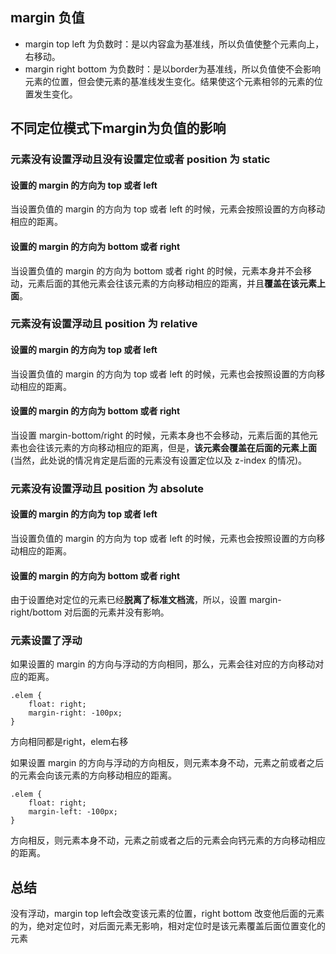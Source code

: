 ## margin 负值

- margin top left 为负数时：是以内容盒为基准线，所以负值使整个元素向上，右移动。
- margin right bottom 为负数时：是以border为基准线，所以负值使不会影响元素的位置，但会使元素的基准线发生变化。结果使这个元素相邻的元素的位置发生变化。


## 不同定位模式下margin为负值的影响

### 元素没有设置浮动且没有设置定位或者 position 为 static

#### 设置的 margin 的方向为 top 或者 left

当设置负值的 margin 的方向为 top 或者 left 的时候，元素会按照设置的方向移动相应的距离。

#### 设置的 margin 的方向为 bottom 或者 right

当设置负值的 margin 的方向为 bottom 或者 right 的时候，元素本身并不会移动，元素后面的其他元素会往该元素的方向移动相应的距离，并且**覆盖在该元素上面**。


### 元素没有设置浮动且 position 为 relative

#### 设置的 margin 的方向为 top 或者 left

当设置负值的 margin 的方向为 top 或者 left 的时候，元素也会按照设置的方向移动相应的距离。

#### 设置的 margin 的方向为 bottom 或者 right

当设置 margin-bottom/right 的时候，元素本身也不会移动，元素后面的其他元素也会往该元素的方向移动相应的距离，但是，**该元素会覆盖在后面的元素上面** (当然，此处说的情况肯定是后面的元素没有设置定位以及 z-index 的情况)。

### 元素没有设置浮动且 position 为 absolute

#### 设置的 margin 的方向为 top 或者 left

当设置负值的 margin 的方向为 top 或者 left 的时候，元素也会按照设置的方向移动相应的距离。

#### 设置的 margin 的方向为 bottom 或者 right

由于设置绝对定位的元素已经**脱离了标准文档流**，所以，设置 margin-right/bottom 对后面的元素并没有影响。

### 元素设置了浮动

如果设置的 margin 的方向与浮动的方向相同，那么，元素会往对应的方向移动对应的距离。

```
.elem {
    float: right;
    margin-right: -100px;
}
```
方向相同都是right，elem右移


如果设置 margin 的方向与浮动的方向相反，则元素本身不动，元素之前或者之后的元素会向该元素的方向移动相应的距离。
```
.elem {
    float: right;
    margin-left: -100px;
}
```
方向相反，则元素本身不动，元素之前或者之后的元素会向钙元素的方向移动相应的距离。

## 总结

没有浮动，margin top left会改变该元素的位置，right bottom 改变他后面的元素的为，绝对定位时，对后面元素无影响，相对定位时是该元素覆盖后面位置变化的元素